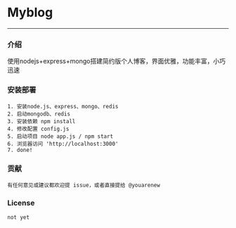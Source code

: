 
​	

# Myblog

---

### 介绍

​	使用nodejs+express+mongo搭建简约版个人博客，界面优雅，功能丰富，小巧迅速

### 安装部署
	1. 安装node.js、express、mongo、redis
    2. 启动mongodb、redis
    3. 安装依赖 npm install 
    4. 修改配置 config.js
    5. 启动项目 node app.js / npm start
    6. 浏览器访问 'http://localhost:3000'
    7. done!

### 贡献
    有任何意见或建议都欢迎提 issue，或者直接提给 @youarenew

### License
    not yet







